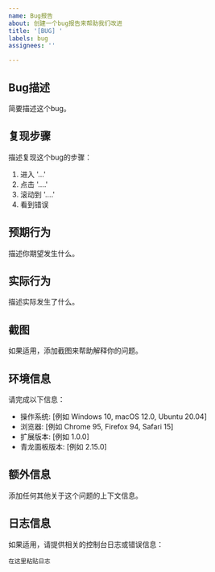 ```yaml
---
name: Bug报告
about: 创建一个bug报告来帮助我们改进
title: '[BUG] '
labels: bug
assignees: ''

---
```


## Bug描述
简要描述这个bug。

## 复现步骤
描述复现这个bug的步骤：

1. 进入 '...'
2. 点击 '....'
3. 滚动到 '....'
4. 看到错误

## 预期行为
描述你期望发生什么。

## 实际行为
描述实际发生了什么。

## 截图
如果适用，添加截图来帮助解释你的问题。

## 环境信息
请完成以下信息：

- 操作系统: [例如 Windows 10, macOS 12.0, Ubuntu 20.04]
- 浏览器: [例如 Chrome 95, Firefox 94, Safari 15]
- 扩展版本: [例如 1.0.0]
- 青龙面板版本: [例如 2.15.0]

## 额外信息
添加任何其他关于这个问题的上下文信息。

## 日志信息
如果适用，请提供相关的控制台日志或错误信息：

```
在这里粘贴日志
```
